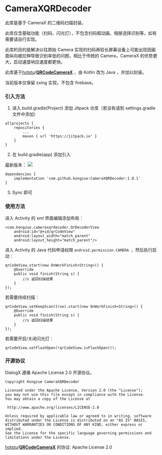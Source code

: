 # CameraXQRDecoder

此库是基于 CameraX 的二维码扫描封装。

此库仅含基础功能（扫码、闪光灯），不包含扫码框动画、相册选择识别等，如有需要请自行实现。

此库的目的是解决以往原始 Camera 实现的扫码再较长屏幕设备上可能出现因画面纵向被拉伸导致识别率低的问题，相比于传统的 Camera，CameraX 的优势更大，启动速度响应速度都更快。

此库基于[hotstu](https://github.com/hotstu)/**[QRCodeCameraX](https://github.com/hotstu/QRCodeCameraX)** ，由 Kotlin 改为 Java ，并加以封装。

当前版本仅保留 zxing 实现，不包含 firebase。

### 引入方法

1. 进入 build.gradle(Project) 添加 Jitpack 仓库（若没有请到 settings.gradle 文件中添加）

```
allprojects {
    repositories {
        ...
        maven { url 'https://jitpack.io' }
    }
}
```

2. 在 build.gradle(app) 添加引入

最新版本： [![](https://jitpack.io/v/kongzue/CameraXQRDecoder.svg)](https://jitpack.io/#kongzue/CameraXQRDecoder)


```
dependencies {
    implementation 'com.github.kongzue:CameraXQRDecoder:1.0.1'
}
```

3. Sync 即可

### 使用方法

进入 Activity 的 xml 界面编辑添加布局：

```
<com.kongzue.cameraxqrdecoder.QrDecoderView
    android:id="@+id/qrCodeView"
    android:layout_width="match_parent"
    android:layout_height="match_parent"/>
```

进入 Activity 的 Java 代码申请权限 `android.permission.CAMERA `，然后执行启动：

```
qrCodeView.start(new OnWorkFinish<String>() {
    @Override
    public void finish(String s) {
        //s 返回扫描结果
    }
});
```

若需要持续扫描：

```
qrCodeView.setKeepScan(true).start(new OnWorkFinish<String>() {
    @Override
    public void finish(String s) {
        //s 返回扫描结果
    }
});
```

若需要开启/关闭闪光灯：

```
qrCodeView.setFlashOpen(!qrCodeView.isFlashOpen());
```

### 开源协议

DialogX 遵循 Apache License 2.0 开源协议。

```
Copyright Kongzue CameraXQRDecoder

Licensed under the Apache License, Version 2.0 (the "License");
you may not use this file except in compliance with the License.
You may obtain a copy of the License at

 http://www.apache.org/licenses/LICENSE-2.0

Unless required by applicable law or agreed to in writing, software
distributed under the License is distributed on an "AS IS" BASIS,
WITHOUT WARRANTIES OR CONDITIONS OF ANY KIND, either express or implied.
See the License for the specific language governing permissions and
limitations under the License.
```

[hotstu](https://github.com/hotstu)/**[QRCodeCameraX](https://github.com/hotstu/QRCodeCameraX)** 的协议: Apache License 2.0

